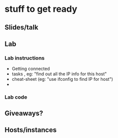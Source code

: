 # stuff to get ready

## Slides/talk



## Lab

### Lab instructions

* Getting connected
* tasks , eg: "find out all the IP info for this host"
* cheat-sheet (eg: "use ifconfig to find IP for host")
* 

### Lab code
 

## Giveaways?

## Hosts/instances


